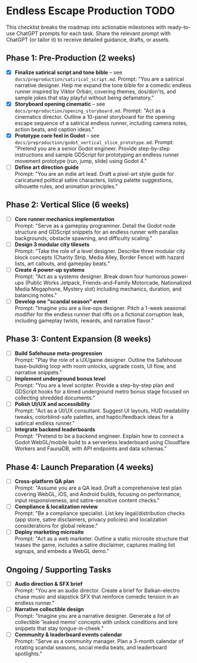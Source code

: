 # Endless Escape Production TODO

This checklist breaks the roadmap into actionable milestones with ready-to-use ChatGPT prompts for each task. Share the relevant prompt with ChatGPT (or tailor it) to receive detailed guidance, drafts, or assets.

## Phase 1: Pre-Production (2 weeks)
- [x] **Finalize satirical script and tone bible** – see `docs/preproduction/satirical_script.md`.
  Prompt: "You are a satirical narrative designer. Help me expand the tone bible for a comedic endless runner inspired by Viktor Orbán, covering themes, dos/don'ts, and sample jokes that stay playful without being defamatory."
- [x] **Storyboard opening cinematic** – see `docs/preproduction/opening_storyboard.md`.
  Prompt: "Act as a cinematics director. Outline a 10-panel storyboard for the opening escape sequence of a satirical endless runner, including camera notes, action beats, and caption ideas."
- [x] **Prototype core feel in Godot** – see `docs/preproduction/godot_vertical_slice_prototype.md`.
  Prompt: "Pretend you are a senior Godot engineer. Provide step-by-step instructions and sample GDScript for prototyping an endless runner movement prototype (run, jump, slide) using Godot 4."
- [ ] **Define art direction guide**  
  Prompt: "You are an indie art lead. Draft a pixel-art style guide for caricatured political satire characters, listing palette suggestions, silhouette rules, and animation principles."

## Phase 2: Vertical Slice (6 weeks)
- [ ] **Core runner mechanics implementation**  
  Prompt: "Serve as a gameplay programmer. Detail the Godot node structure and GDScript snippets for an endless runner with parallax backgrounds, obstacle spawning, and difficulty scaling."
- [ ] **Design 3 modular city tilesets**  
  Prompt: "Take the role of a level designer. Describe three modular city block concepts (Charity Strip, Media Alley, Border Fence) with hazard lists, art callouts, and gameplay beats."
- [ ] **Create 4 power-up systems**  
  Prompt: "Act as a systems designer. Break down four humorous power-ups (Public Works Jetpack, Friends-and-Family Motorcade, Nationalized Media Megaphone, Mystery slot) including mechanics, duration, and balancing notes."
- [ ] **Develop one "scandal season" event**  
  Prompt: "Imagine you are a live-ops designer. Pitch a 1-week seasonal modifier for the endless runner that riffs on a fictional corruption leak, including gameplay twists, rewards, and narrative flavor."

## Phase 3: Content Expansion (8 weeks)
- [ ] **Build Safehouse meta-progression**  
  Prompt: "Play the role of a UX/game designer. Outline the Safehouse base-building loop with room unlocks, upgrade costs, UI flow, and narrative snippets."
- [ ] **Implement underground bonus level**  
  Prompt: "You are a level scripter. Provide a step-by-step plan and GDScript hooks for a timed underground metro bonus stage focused on collecting shredded documents."
- [ ] **Polish UI/UX and accessibility**  
  Prompt: "Act as a UI/UX consultant. Suggest UI layouts, HUD readability tweaks, colorblind-safe palettes, and haptic/feedback ideas for a satirical endless runner."
- [ ] **Integrate backend leaderboards**  
  Prompt: "Pretend to be a backend engineer. Explain how to connect a Godot WebGL/mobile build to a serverless leaderboard using Cloudflare Workers and FaunaDB, with API endpoints and data schemas."

## Phase 4: Launch Preparation (4 weeks)
- [ ] **Cross-platform QA plan**  
  Prompt: "Assume you are a QA lead. Draft a comprehensive test plan covering WebGL, iOS, and Android builds, focusing on performance, input responsiveness, and satire-sensitive content checks."
- [ ] **Compliance & localization review**  
  Prompt: "Be a compliance specialist. List key legal/distribution checks (app store, satire disclaimers, privacy policies) and localization considerations for global release."
- [ ] **Deploy marketing microsite**  
  Prompt: "Act as a web marketer. Outline a static microsite structure that teases the game, includes a satire disclaimer, captures mailing list signups, and embeds a WebGL demo."

## Ongoing / Supporting Tasks
- [ ] **Audio direction & SFX brief**  
  Prompt: "You are an audio director. Create a brief for Balkan-electro chase music and slapstick SFX that reinforce comedic tension in an endless runner."
- [ ] **Narrative collectible design**  
  Prompt: "Imagine you are a narrative designer. Generate a list of collectible 'leaked memo' concepts with unlock conditions and lore snippets that stay tongue-in-cheek."
- [ ] **Community & leaderboard events calendar**  
  Prompt: "Serve as a community manager. Plan a 3-month calendar of rotating scandal seasons, social media beats, and leaderboard spotlights." 
